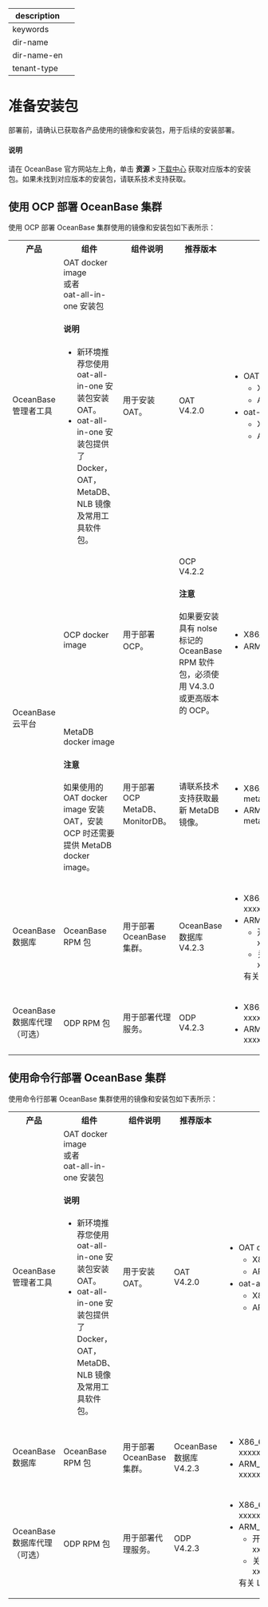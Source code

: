 |description||
|---|---|
|keywords||
|dir-name||
|dir-name-en||
|tenant-type||

# 准备安装包

部署前，请确认已获取各产品使用的镜像和安装包，用于后续的安装部署。

<main id="notice" type='explain'>
    <h4>说明</h4>
    <p>请在 OceanBase 官方网站左上角，单击 <b>资源</b> > <a href="https://www.oceanbase.com/softwarecenter-enterprise">下载中心</a> 获取对应版本的安装包。如果未找到对应版本的安装包，请联系技术支持获取。</p>
</main>

## 使用 OCP 部署 OceanBase 集群

使用 OCP 部署 OceanBase 集群使用的镜像和安装包如下表所示：

<table>
   <tr>
       <th>产品</th>
       <th>组件</th>
       <th>组件说明</th>
       <th>推荐版本</th>
       <th>安装包/镜像名</th>
   </tr>
   <tr>
       <td>OceanBase 管理者工具</td>
       <td>OAT docker image </br>或者</br>oat-all-in-one 安装包 <main id="notice" type='explain'><h4>说明</h4><p><ul><li>新环境推荐您使用 oat-all-in-one 安装包安装 OAT。</li><li>oat-all-in-one 安装包提供了 Docker，OAT，MetaDB、NLB 镜像及常用工具软件包。</li></ul></p></main></td>
       <td>用于安装 OAT。</td>
       <td>OAT V4.2.0</td>
       <td><ul><li>OAT docker image：<ul><li>X86_64 平台：oat_x.x.x_xxxxxxxx_x86.tgz</li><li>ARM_64 平台：oat_x.x.x_xxxxxxxx_arm.tgz</li></ul>
       </li><li>oat-all-in-one 安装包：<ul><li>X86_64 平台：oat-all-in-one-x86-411.tar</li><li>ARM_64 平台：oat-all-in-one-arm-411.tar</li></ul></li></ul></td>
   </tr>
   <tr>
       <td rowspan=2>OceanBase 云平台</td>
       <td>OCP docker image</td>
       <td>用于部署 OCP。</td>
       <td>OCP V4.2.2 <main id="notice" type='notice'><h4>注意</h4><p>如果要安装具有 nolse 标记的 OceanBase RPM 软件包，必须使用 V4.3.0 或更高版本的 OCP。</p></main></td>
       <td><ul><li>X86_64 平台：ocpxxx.tar.gz</li><li>ARM_64 平台：ocpxxx.arm.tar.gz</li></ul></td>
   </tr>
   <tr>
       <td>MetaDB docker image <main id="notice" type='notice'><h4>注意</h4><p>如果使用的 OAT docker image 安装 OAT，安装 OCP 时还需要提供 MetaDB docker image。</p></main></td>
       <td>用于部署 OCP MetaDB、MonitorDB。</td>
       <td>请联系技术支持获取最新 MetaDB 镜像。</td>
       <td><ul><li>X86_64 平台：meta_xxxxxx_xxxxxx_x86_xxxxxxxx.tgz</li><li>ARM_64 平台：meta_xxxxxx_xxxxxx_arm_xxxxxxxx.tgz</li></ul></td>
   </tr>
   <tr>
       <td>OceanBase 数据库</td>
       <td>OceanBase RPM 包</td>
       <td>用于部署 OceanBase 集群。</td>
       <td>OceanBase 数据库 V4.2.3</td>
       <td><ul><li>X86_64 平台：oceanbase-x.x.x.x-xxxxxxxxxxxxxxxxxx.el7.x86_64.rpm
           </li><li>ARM_64 平台：
                <ul><li>开启 LSE（默认）：oceanbase-x.x.x.x-xxxxxxxxxxxxxxxxxx.el7.aarch64.rpm
                </li><li>关闭 LSE：oceanbase-x.x.x.x-xxxxxxxxxxxxxxxxxx.nonlse.el7.aarch64.rpm
                </li></ul>有关 LSE 的介绍信息，参见 <a href="../../../800.FAQ/300.deployment-faq.md">部署 FAQ</a>
            </li></ul></td>
   </tr>
   <tr>
       <td>OceanBase 数据库代理（可选）</td>
       <td>ODP RPM 包</td>
       <td>用于部署代理服务。</td>
       <td>ODP V4.2.3</td>
       <td><ul><li>X86_64 平台：obproxy-x.x.x.x-xxxxxxxxxxxxxx.el7.x86_64.rpm</li><li>ARM_64 平台：obproxy-x.x.x.x-xxxxxxxxxxxxxx.el7.aarch64.rpm</li></ul></td>
   </tr>
</table>

## 使用命令行部署 OceanBase 集群

使用命令行部署 OceanBase 集群使用的镜像和安装包如下表所示：

<table>
   <tr>
       <th>产品</th>
       <th>组件</th>
       <th>组件说明</th>
       <th>推荐版本</th>
       <th>安装包/镜像名</th>
   </tr>
   <tr>
       <td>OceanBase 管理者工具</td>
       <td>OAT docker image </br>或者</br>oat-all-in-one 安装包 <main id="notice" type='explain'><h4>说明</h4><p><ul><li>新环境推荐您使用 oat-all-in-one 安装包安装 OAT。</li><li>oat-all-in-one 安装包提供了 Docker，OAT，MetaDB、NLB 镜像及常用工具软件包。</li></ul></p></main></td>
       <td>用于安装 OAT。</td>
       <td>OAT V4.2.0</td>
       <td><ul><li>OAT docker image：<ul><li>X86_64 平台：oat_x.x.x_xxxxxxxx_x86.tgz</li><li>ARM_64 平台：oat_x.x.x_xxxxxxxx_arm.tgz</li></ul>
       </li><li>oat-all-in-one 安装包：<ul><li>X86_64 平台：oat-all-in-one-x86-411.tar</li><li>ARM_64 平台：oat-all-in-one-arm-411.tar</li></ul></li></ul></td>
   </tr>
   <tr>
       <td>OceanBase 数据库</td>
       <td>OceanBase RPM 包</td>
       <td>用于部署 OceanBase 集群。</td>
       <td>OceanBase 数据库 V4.2.3</td>
       <td><ul><li>X86_64 平台：oceanbase-x.x.x.x-xxxxxxxxxxxxxxxxxx.el7.x86_64.rpm</li><li>ARM_64 平台：oceanbase-x.x.x.x-xxxxxxxxxxxxxxxxxx.el7.aarch64.rpm</li></ul></td>
   </tr>
   <tr>
       <td>OceanBase 数据库代理（可选）</td>
       <td>ODP RPM 包</td>
       <td>用于部署代理服务。</td>
       <td>ODP V4.2.3</td>
       <td><ul><li>X86_64 平台：oceanbase-x.x.x.x-xxxxxxxxxxxxxxxxxx.el7.x86_64.rpm
           </li><li>ARM_64 平台：
                <ul><li>开启 LSE（默认）：oceanbase-x.x.x.x-xxxxxxxxxxxxxxxxxx.el7.aarch64.rpm
                </li><li>关闭 LSE：oceanbase-x.x.x.x-xxxxxxxxxxxxxxxxxx.nonlse.el7.aarch64.rpm
                </li></ul>有关 LSE 的介绍信息，参见 <a href="../../../800.FAQ/300.deployment-faq.md">部署 FAQ</a>
            </li></ul></td>
   </tr>
</table>

